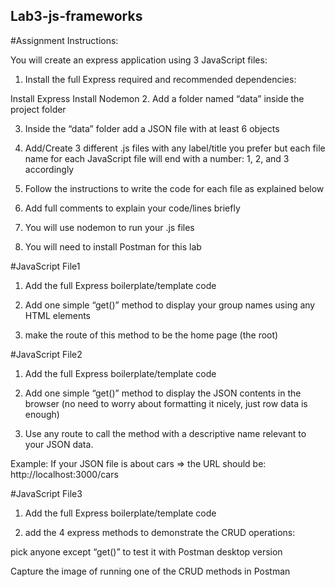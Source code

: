 ## Lab3-js-frameworks

#Assignment Instructions:  

You will create an express application using 3 JavaScript files: 

1. Install the full Express required and recommended dependencies: 

Install Express 
Install Nodemon 
2. Add a folder named “data” inside the project folder 

3. Inside the “data” folder add a JSON file with at least 6 objects 

4. Add/Create 3 different .js files with any label/title you prefer but each file name for each JavaScript file will end with a number: 1, 2, and 3 accordingly 

5. Follow the instructions to write the code for each file as explained below 

6. Add full comments to explain your code/lines briefly 

7. You will use nodemon to run your .js files

8. You will need to install Postman for this lab 

 

#JavaScript File1 

1. Add the full Express boilerplate/template code 

2. Add one simple “get()” method to display your group names using any HTML elements 

3. make the route of this method to be the home page (the root) 

 

 

#JavaScript File2 

1. Add the full Express boilerplate/template code 

2. Add one simple “get()” method to display the JSON contents in the browser (no need to worry about formatting it nicely, just row data is enough) 

3. Use any route to call the method with a descriptive name relevant to your JSON data. 

Example: If your JSON file is about cars => the URL should be: http://localhost:3000/cars 

 

#JavaScript File3 

1. Add the full Express boilerplate/template code 

2. add the 4 express methods to demonstrate the CRUD operations: 

 pick anyone except “get()” to test it with Postman desktop version 

 Capture the image of running one of the CRUD methods in Postman
